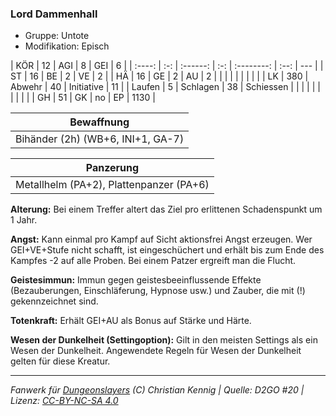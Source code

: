 ### Lord Dammenhall

- Gruppe: Untote
- Modifikation: Episch

|  KÖR   | 12  |   AGI    |  8  |    GEI     |  6   |
| :----: | :-: | :------: | :-: | :--------: | :--: | --- |
|   ST   | 16  |    BE    |  2  |     VE     |  2   |
|   HÄ   | 16  |    GE    |  2  |     AU     |  2   |
|        |     |          |     |            |      |     |
|   LK   | 380 |  Abwehr  | 40  | Initiative |  11  |
| Laufen |  5  | Schlagen | 38  | Schiessen  |      |
|        |     |          |     |            |      |     |
|   GH   | 51  |    GK    | no  |     EP     | 1130 |

|            Bewaffnung             |
| :-------------------------------: |
| Bihänder (2h) (WB+6, INI+1, GA-7) |

|                Panzerung                |
| :-------------------------------------: |
| Metallhelm (PA+2), Plattenpanzer (PA+6) |

**Alterung:** Bei einem Treffer altert das Ziel pro erlittenen Schadenspunkt um 1 Jahr.

**Angst:** Kann einmal pro Kampf auf Sicht aktionsfrei Angst erzeugen. Wer GEI+VE+Stufe nicht schafft, ist eingeschüchert und erhält bis zum Ende des Kampfes -2 auf alle Proben. Bei einem Patzer ergreift man die Flucht.

**Geistesimmun:** Immun gegen geistesbeeinflussende Effekte (Bezauberungen, Einschläferung, Hypnose usw.) und Zauber, die mit (!) gekennzeichnet sind.

**Totenkraft:** Erhält GEI+AU als Bonus auf Stärke und Härte.

**Wesen der Dunkelheit (Settingoption):** Gilt in den meisten Settings als ein Wesen der Dunkelheit. Angewendete Regeln für Wesen der Dunkelheit gelten für diese Kreatur.

---

_Fanwerk für [Dungeonslayers](https://www.dungeonslayers.net/) (C) Christian Kennig | Quelle: D2GO #20 | Lizenz: [CC-BY-NC-SA 4.0](https://creativecommons.org/licenses/by-nc-sa/4.0/deed.de)_
